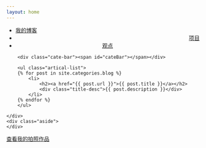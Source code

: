 ```yaml
---
layout: home
---
```


<div class="index-content blog">
    <div class="section">
        <ul class="artical-cate">
            <li class="on"><a href="/"><span>我的博客</span></a></li>
            <li style="text-align:right"><a href="/project"><span>项目</span></a></li>
            <li style="text-align:center"><a href="/opinion"><span>观点</span></a></li>
        </ul>

        <div class="cate-bar"><span id="cateBar"></span></div>

        <ul class="artical-list">
        {% for post in site.categories.blog %}
            <li>
                <h2><a href="{{ post.url }}">{{ post.title }}</a></h2>
                <div class="title-desc">{{ post.description }}</div>
            </li>
        {% endfor %}
        </ul>
        
    </div>
    <div class="aside">
    </div>
</div>
<div><a href="http://cwlseu.github.io/photo/">查看我的拍照作品</a></div>
